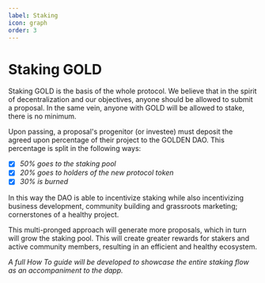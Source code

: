 ```yaml
---
label: Staking
icon: graph
order: 3
---
```


# Staking GOLD

Staking GOLD is the basis of the whole protocol. We believe that in the spirit of decentralization and our objectives, anyone should be allowed to submit a proposal. In the same vein, anyone with GOLD will be allowed to stake, there is no minimum.

Upon passing, a proposal's progenitor (or investee) must deposit the agreed upon percentage of their project to the GOLDEN DAO. This percentage is split in the following ways:

- [x] *50% goes to the staking pool*
- [x] *20% goes to holders of the new protocol token*
- [X] *30% is burned*

In this way the DAO is able to incentivize staking while also incentivizing business development, community building and grassroots marketing; cornerstones of a healthy project.

This multi-pronged approach will generate more proposals, which in turn will grow the staking pool. This will create greater rewards for stakers and active community members, resulting in an efficient and healthy ecosystem.

*A full How To guide will be developed to showcase the entire staking flow as an accompaniment to the dapp.*


